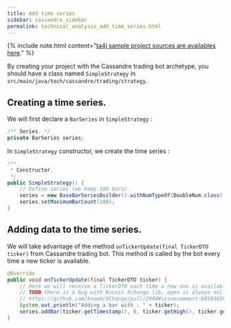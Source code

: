 ```yaml
---
title: Add time series
sidebar: cassandre_sidebar
permalink: technical_analysis_add_time_series.html
---
```


{% include note.html content="[ta4j sample project sources are availables here](https://github.com/cassandre-tech/cassandre-trading-bot/tree/development/trading-bot-strategies/technical_analysis/ta4j-strategy)." %}

By creating your project with the Cassandre trading bot archetype, you should have a class named `SimpleStrategy` in `src/main/java/tech/cassandre/trading/strategy`.

## Creating a time series.

We will first declare a `BarSeries` in `SimpleStrategy` : 

```java
/** Series. */
private BarSeries series;
```

In `SimpleStrategy` constructor, we create the time series : 
```java
/**
 * Constructor.
 */
public SimpleStrategy() {
    // Define series (we keep 100 bars).
    series = new BaseBarSeriesBuilder().withNumTypeOf(DoubleNum.class).withName("ETH/BTC").build();
    series.setMaximumBarCount(100);
}
```

## Adding data to the time series.

We will take advantage of the method `onTickerUpdate(final TickerDTO ticker)` from Cassandre trading bot. This method is called by the bot every time a new ticker is available.

```java
@Override
public void onTickerUpdate(final TickerDTO ticker) {
    // Here we will receive a TickerDTO each time a new one is available.
    // TODO there is a bug with Kucoin Xchange lib, open is always null.
    // https://github.com/knowm/XChange/pull/2946#issuecomment-605036594
    System.out.println("Adding a bar with : " + ticker);
    series.addBar(ticker.getTimestamp(), 0, ticker.getHigh(), ticker.getLow(), ticker.getLast(), ticker.getVolume());
}
```